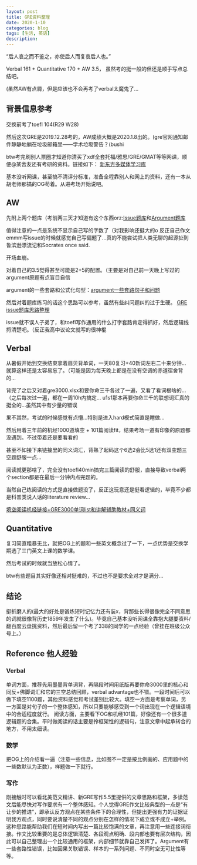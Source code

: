 ```yaml
---
layout: post
title: GRE资料整理
date: 2020-1-10
categories: blog
tags: [生活, 英语]
description: 
---
```


“后人哀之而不鉴之，亦使后人而复哀后人也。”

Verbal 161 + Quantitative 170 + AW 3.5，
虽然考的挺一般的但还是顺手写点总结吧。

(虽然AW有点屑，但是应该也不会再考了verbal太魔鬼了...
## 背景信息参考
交换前考了toefl 104(R29 W28)

然后这次GRE是2019.12.28考的，AW成绩大概是2020.1.8出的。(gre官网通知邮件静静地躺在垃圾邮箱里——学术垃圾警告？(bushi

btw考完刷别人票圈才知道你清买了xdf全套托福/雅思/GRE/GMAT等等网课，顺便@某舍友还有考研的资料。链接如下：
[新东方多媒体学习库](http://library.koolearn.com/course/index)

基本没听网课，甚至搞不清评分标准，准备全程靠别人和网上的资料，还有一本从胡老师那搞的OG苟着。从进考场开始说吧。
## AW
先附上两个题库（考前两三天才知道有这个东西orz:[Issue题库](http://www.ets.org/gre/revised_general/prepare/analytical_writing/issue/pool)和[Argument题库](http://www.ets.org/gre/revised_general/prepare/analytical_writing/argument/pool)

值得注意的一点是系统不显示自己写的字数了（对我影响还挺大的o
反正自己作文emmm写issue的时候就感觉自己写偏题了...真的不能尝试把人类无聊的起源扯到鲁滨逊漂流记和Socrates once said.

开场血崩。

对着自己的3.5觉得甚至可能是2+5的配置。（主要是对自己前一天晚上写过的argument原题有点盲目自信

argument的一些套路和公式化句型：[argument一些套路句子和问题](https://cloud.tsinghua.edu.cn/f/a6d679c5cc9f4692b839/)

然后对着题库练习的话这个思路可以参考，虽然有些纠问题纠的过于生硬。
[GRE issue题库思路整理](http://blog.sina.com.cn/s/blog_adb4b1b101018cj7.html)

issue就不误人子弟了，和toefl写作通用的什么打字套路肯定得抓好，然后逻辑线捋清楚吧。（反正我高中议论文就写的很神棍

## Verbal
从暑假开始到交换结束拿着扇贝背单词，一天80复习+40新词左右二十来分钟...就算这样还是太容易忘了。（可能是因为每天晚上都是在没有空调的赤道宿舍背的...

背完了之后又对着gre3000.xlsx和要你命三千各过了一遍，又看了看词根啥的...（之后每次过一遍，都在一周10h内搞定...
u1s1那本再要你命三千的联想词汇真的挺全的...虽然其中有少量的错误

果不其然，考试的时候感觉有点懵...特别是进入hard模式简直是瞎做...

然后用着三年前的机经1000道填空 + 101篇阅读fit，结果考场一道有印象的原题都没遇到。不过带着还是要看看的

甚至不如接下来链接里的同义词汇，背熟了起码这个6选2会比5选1还有双空题三空题舒服一点...

阅读就更那啥了，完全没有toefl40min搞完三篇阅读的舒服，直接导致verbal两个section都是在最后一分钟内点完题的。

当然自己练阅读的方式是直接做题没了，反正这玩意还是挺看逻辑的，毕竟不少都是科普类说人话的literature review...

[填空阅读机经链接+GRE3000单词list和讲解辅助教材+同义词](https://cloud.tsinghua.edu.cn/d/83c38081443c41248141/)

## Quantitative
复习简直粗暴无比，就把OG上的题和一些英文概念过了一下，一点优势是交换学期选了三门英文上课的数学课。

然后考试的时候就当放松心情了。

btw有些题目其实好像还相对挺难的，不过也不是要求全对才是满分...

## 结论
挺折磨人的(最大的好处是锻炼短时记忆力还有装x，背那些长得很像完全不同意思的词就很像背历史1859年发生了什么)。毕竟自己基本没听网课全靠抱大腿要资料/翻百度云盘挑资料，然后最后留一个考了338的同学的一点经验（曾挂在班级公众号上。）

## Reference 他人经验
### Verbal
单词方面，推荐先用墨墨背单词背，再隔段时间用纸版再要你命3000里的核心和同反+佛脚词汇和它的三空总结回顾，verbal advantage也不错。一段时间后可以做下填空1100题，其他资料感觉和考试差别比较大。填空一方面是考察单词，另一方面是对句子的一个整体感知，所以只要能够感受到一个词出现在一个逻辑语境中的合适程度就行。
阅读方面，主要看下OG和机经101篇，好像还有一个很多道逻辑题的合集。平时做阅读的话主要是拎框架性的逻辑句，注意文章中起承转合的地方，不用太细读。

### 数学
把OG上的介绍看一遍（注意一些信息，比如图不一定是按比例画的、应用题中的一些数默认为正数），样题做一下就行。

### 写作
刚接触时可以看北美范文精讲、新GRE写作5.5里提供的文章思路和框架，多读范文后能尽快对写作要求有一个整体感知。个人觉得GRE作文比较典型的一点是“有让步的推进”，即承认反方观点在某些条件下的合理性，但提出更强有力的证据证明我方观点，同时要说清楚不同的观点分别在怎样的情况下成立或不成立+举例。这种思路能帮助我们在短时间内写出一篇比较饱满的文章，再注意用一些连接词衔接。作文比较重要的是总体逻辑清楚、各段观点明确、段内部也要有层次结构，因此可以自己整理出一个比较通用的框架，内部细节就靠自己发挥了。Argument有一些套路性错误，比如因果关联错误、样本的一系列问题、不同时空无可比性等等。

